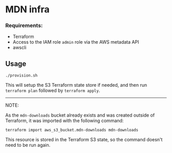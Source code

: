# MDN infra

### Requirements:

- Terraform
- Access to the IAM role `admin` role via the AWS metadata API
- awscli


## Usage

```
./provision.sh
```

This will setup the S3 Terraform state store if needed, and then run `terraform plan` followed by `terraform apply`.

---

NOTE:

As the `mdn-downloads` bucket already exists and was created outside of Terraform, it was imported with the following command:


```
terraform import aws_s3_bucket.mdn-downloads mdn-downloads
```

This resource is stored in the Terraform S3 state, so the command doesn't need to be run again.
